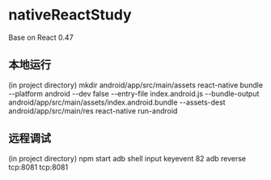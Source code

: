 # nativeReactStudy
Base on React 0.47

## 本地运行
(in project directory) mkdir android/app/src/main/assets
react-native bundle --platform android --dev false --entry-file index.android.js --bundle-output android/app/src/main/assets/index.android.bundle --assets-dest android/app/src/main/res
react-native run-android

## 远程调试
(in project directory) npm start
adb shell input keyevent 82
adb reverse tcp:8081 tcp:8081
